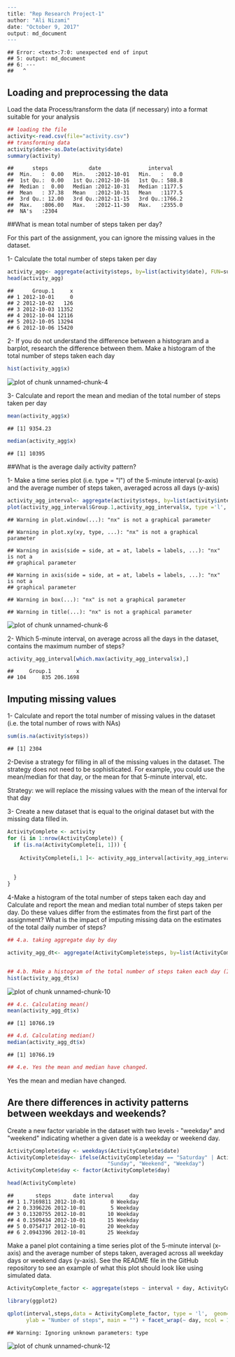

```r
---
title: "Rep Research Project-1"
author: "Ali Nizami"
date: "October 9, 2017"
output: md_document
---
```

```
## Error: <text>:7:0: unexpected end of input
## 5: output: md_document
## 6: ---
##   ^
```



## Loading and preprocessing the data
Load the data 
Process/transform the data (if necessary) into a format suitable for your analysis



```r
## loading the file
activity<-read.csv(file="activity.csv")
## transforming data
activity$date<-as.Date(activity$date)
summary(activity)
```

```
##      steps             date               interval     
##  Min.   :  0.00   Min.   :2012-10-01   Min.   :   0.0  
##  1st Qu.:  0.00   1st Qu.:2012-10-16   1st Qu.: 588.8  
##  Median :  0.00   Median :2012-10-31   Median :1177.5  
##  Mean   : 37.38   Mean   :2012-10-31   Mean   :1177.5  
##  3rd Qu.: 12.00   3rd Qu.:2012-11-15   3rd Qu.:1766.2  
##  Max.   :806.00   Max.   :2012-11-30   Max.   :2355.0  
##  NA's   :2304
```


##What is mean total number of steps taken per day?

For this part of the assignment, you can ignore the missing values in the dataset.

1- Calculate the total number of steps taken per day


```r
activity_agg<- aggregate(activity$steps, by=list(activity$date), FUN=sum, na.rm=TRUE )
head(activity_agg)
```

```
##      Group.1     x
## 1 2012-10-01     0
## 2 2012-10-02   126
## 3 2012-10-03 11352
## 4 2012-10-04 12116
## 5 2012-10-05 13294
## 6 2012-10-06 15420
```

2- If you do not understand the difference between a histogram and a barplot, research the difference between them. Make a histogram of the total number of steps taken each day


```r
hist(activity_agg$x)
```

![plot of chunk unnamed-chunk-4](figure/unnamed-chunk-4-1.png)


3- Calculate and report the mean and median of the total number of steps taken per day


```r
mean(activity_agg$x)
```

```
## [1] 9354.23
```

```r
median(activity_agg$x)
```

```
## [1] 10395
```


##What is the average daily activity pattern?

1- Make a time series plot (i.e. type = "l") of the 5-minute interval (x-axis) and the average number of steps taken, averaged across all days (y-axis)



```r
activity_agg_interval<- aggregate(activity$steps, by=list(activity$interval), FUN=mean, na.rm=TRUE )
plot(activity_agg_interval$Group.1,activity_agg_interval$x, type ='l', nx='1')
```

```
## Warning in plot.window(...): "nx" is not a graphical parameter
```

```
## Warning in plot.xy(xy, type, ...): "nx" is not a graphical parameter
```

```
## Warning in axis(side = side, at = at, labels = labels, ...): "nx" is not a
## graphical parameter

## Warning in axis(side = side, at = at, labels = labels, ...): "nx" is not a
## graphical parameter
```

```
## Warning in box(...): "nx" is not a graphical parameter
```

```
## Warning in title(...): "nx" is not a graphical parameter
```

![plot of chunk unnamed-chunk-6](figure/unnamed-chunk-6-1.png)


2- Which 5-minute interval, on average across all the days in the dataset, contains the maximum number of steps?


```r
activity_agg_interval[which.max(activity_agg_interval$x),]
```

```
##     Group.1        x
## 104     835 206.1698
```


## Imputing missing values

1- Calculate and report the total number of missing values in the dataset (i.e. the total number of rows with NAs)


```r
sum(is.na(activity$steps))
```

```
## [1] 2304
```

2-Devise a strategy for filling in all of the missing values in the dataset. The strategy does not need to be sophisticated. For example, you could use the mean/median for that day, or the mean for that 5-minute interval, etc.

Strategy: we will replace the missing values with the mean of the interval for that day


3- Create a new dataset that is equal to the original dataset but with the missing data filled in.


```r
ActivityComplete <- activity  
for (i in 1:nrow(ActivityComplete)) {
  if (is.na(ActivityComplete[i, 1])) {
    
    ActivityComplete[i,1 ]<- activity_agg_interval[activity_agg_interval$Group.1==ActivityComplete$interval[i],2]
      
    
  }
}
```

4-Make a histogram of the total number of steps taken each day and Calculate and report the mean and median total number of steps taken per day. Do these values differ from the estimates from the first part of the assignment? What is the impact of imputing missing data on the estimates of the total daily number of steps?


```r
## 4.a. taking aggregate day by day

activity_agg_dt<- aggregate(ActivityComplete$steps, by=list(ActivityComplete$date), FUN=sum, na.rm=TRUE )


## 4.b. Make a histogram of the total number of steps taken each day (Imputed)
hist(activity_agg_dt$x)
```

![plot of chunk unnamed-chunk-10](figure/unnamed-chunk-10-1.png)

```r
## 4.c. Calculating mean()
mean(activity_agg_dt$x)
```

```
## [1] 10766.19
```

```r
## 4.d. Calculating median()
median(activity_agg_dt$x)
```

```
## [1] 10766.19
```

```r
## 4.e. Yes the mean and median have changed.
```


Yes the mean and median have changed.


## Are there differences in activity patterns between weekdays and weekends?

Create a new factor variable in the dataset with two levels - "weekday" and "weekend" indicating whether a given date is a weekday or weekend day.


```r
ActivityComplete$day <- weekdays(ActivityComplete$date)
ActivityComplete$day<- ifelse(ActivityComplete$day == "Saturday" | ActivityComplete$day == 
                                "Sunday", "Weekend", "Weekday")
ActivityComplete$day <- factor(ActivityComplete$day)

head(ActivityComplete)
```

```
##       steps       date interval     day
## 1 1.7169811 2012-10-01        0 Weekday
## 2 0.3396226 2012-10-01        5 Weekday
## 3 0.1320755 2012-10-01       10 Weekday
## 4 0.1509434 2012-10-01       15 Weekday
## 5 0.0754717 2012-10-01       20 Weekday
## 6 2.0943396 2012-10-01       25 Weekday
```

Make a panel plot containing a time series plot  of the 5-minute interval (x-axis) and the average number of steps taken, averaged across all weekday days or weekend days (y-axis). See the README file in the GitHub repository to see an example of what this plot should look like using simulated data.


```r
ActivityComplete_factor <- aggregate(steps ~ interval + day, ActivityComplete, mean)

library(ggplot2)

qplot(interval,steps,data = ActivityComplete_factor, type = 'l',  geom=c("line"),xlab = "Interval", 
      ylab = "Number of steps", main = "") + facet_wrap(~ day, ncol = 1)
```

```
## Warning: Ignoring unknown parameters: type
```

![plot of chunk unnamed-chunk-12](figure/unnamed-chunk-12-1.png)
```

